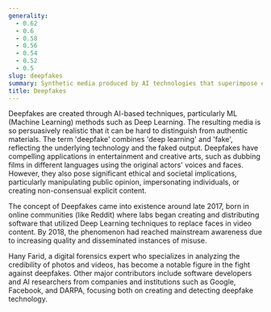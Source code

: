 ```yaml
---
generality:
  - 0.62
  - 0.6
  - 0.58
  - 0.56
  - 0.54
  - 0.52
  - 0.5
slug: deepfakes
summary: Synthetic media produced by AI technologies that superimpose existing images or videos onto source images or videos to create realistic likenesses.
title: Deepfakes
---
```


Deepfakes are created through AI-based techniques, particularly ML (Machine Learning) methods such as Deep Learning. The resulting media is so persuasively realistic that it can be hard to distinguish from authentic materials. The term 'deepfake' combines 'deep learning' and 'fake', reflecting the underlying technology and the faked output. Deepfakes have compelling applications in entertainment and creative arts, such as dubbing films in different languages using the original actors' voices and faces. However, they also pose significant ethical and societal implications, particularly manipulating public opinion, impersonating individuals, or creating non-consensual explicit content.

The concept of Deepfakes came into existence around late 2017, born in online communities (like Reddit) where labs began creating and distributing software that utilized Deep Learning techniques to replace faces in video content. By 2018, the phenomenon had reached mainstream awareness due to increasing quality and disseminated instances of misuse.

Hany Farid, a digital forensics expert who specializes in analyzing the credibility of photos and videos, has become a notable figure in the fight against deepfakes. Other major contributors include software developers and AI researchers from companies and institutions such as Google, Facebook, and DARPA, focusing both on creating and detecting deepfake technology.
